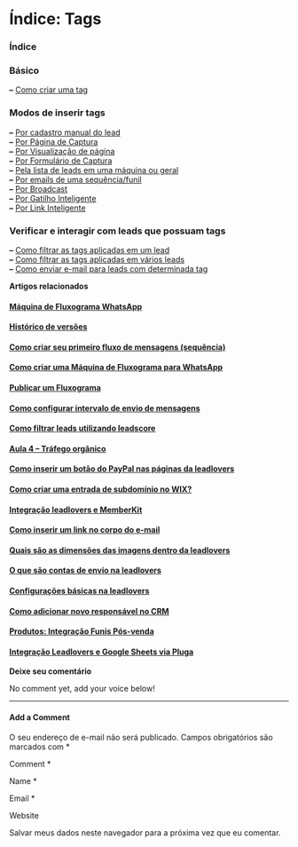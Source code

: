 # Índice: Tags

### Índice

### Básico

**–** [Como criar uma tag](http://legado.leadlovers.site/como-criar-uma-tag/)

### Modos de inserir tags

**–** [Por cadastro manual do lead](https://suporte.love/tags-inserir-na-edicao-manual-do-lead/)\
**–** [Por Página de Captura](https://suporte.love/tags-como-adicionar-na-captura-do-lead/)\
**–** [Por Visualização de página](http://legado.leadlovers.site/tags-como-inserir-na-visualizacao-de-uma-pagina/)\
**–** [Por Formulário de Captura](https://suporte.love/tags-como-inserir-por-formularios-de-captura-2/)\
**–** [Pela lista de leads em uma máquina ou geral](https://suporte.love/tags-como-aplicar-tag-em-uma-lista-de-leads/)\
**–** [Por emails de uma sequência/funil](https://suporte.love/tags-como-inserir-por-e-mails-de-uma-sequencia-funil/)\
**–** [Por Broadcast](https://suporte.love/tags-como-inserir-ou-remover-por-broadcast/)\
**–** [Por Gatilho Inteligente](https://suporte.love/tags-inserir-por-link-com-acoes-automatizadas/)\
**–** [Por Link Inteligente](https://suporte.love/tags-inserir-por-link-inteligente/)

### Verificar e interagir com leads que possuam tags

**–** [Como filtrar as tags aplicadas em um lead](https://suporte.love/como-filtrar-leads-por-tags/)\
**–** [Como filtrar as tags aplicadas em vários leads](https://suporte.love/como-filtrar-leads-por-tags/)\
**–** [Como enviar e-mail para leads com determinada tag](https://suporte.love/tags-como-enviar-um-e-mail-para-leads-com-determinada-tag/)

**Artigos relacionados**

#### [Máquina de Fluxograma WhatsApp](https://suporte.love/maquina-de-fluxograma-whatsapp/)

#### [Histórico de versões](https://suporte.love/historico-de-versoes/)

#### [Como criar seu primeiro fluxo de mensagens (sequência)](https://suporte.love/como-criar-seu-primeiro-fluxo-de-mensagens-sequencia/)

#### [Como criar uma Máquina de Fluxograma para WhatsApp](https://suporte.love/como-criar-uma-maquina-de-fluxograma-para-whatsapp/)

#### [Publicar um Fluxograma](https://suporte.love/publicar-um-fluxograma/)

#### [Como configurar intervalo de envio de mensagens](https://suporte.love/como-configurar-intervalo-de-envio-de-mensagens/)

#### [Como filtrar leads utilizando leadscore](https://suporte.love/como-filtrar-leads-utilizando-leadscore/)

#### [Aula 4 – Tráfego orgânico](https://suporte.love/aula-4-trafego-organico/)

#### [Como inserir um botão do PayPal nas páginas da leadlovers](https://suporte.love/como-inserir-um-botao-do-paypal-nas-paginas-da-leadlovers/)

#### [Como criar uma entrada de subdomínio no WIX?](https://suporte.love/como-criar-uma-entrada-de-subdominio-no-wix/)

#### [Integração leadlovers e MemberKit](https://suporte.love/integracao-leadlovers-e-memberkit/)

#### [Como inserir um link no corpo do e-mail](https://suporte.love/inserir-link-no-corpo-do-email/)

#### [Quais são as dimensões das imagens dentro da leadlovers](https://suporte.love/9930-2/)

#### [O que são contas de envio na leadlovers](https://suporte.love/o-que-sao-contas-de-envio-na-leadlovers/)

#### [Configurações básicas na leadlovers](https://suporte.love/configuracoes-basicas-na-leadlovers/)

#### [Como adicionar novo responsável no CRM](https://suporte.love/como-adicionar-novo-responsavel-no-crm/)

#### [Produtos: Integração Funis Pós-venda](https://suporte.love/funis-pos-venda/)

#### [Integração Leadlovers e Google Sheets via Pluga](https://suporte.love/integracao-leadlovers-e-google-sheets-via-pluga/)

**Deixe seu comentário**

No comment yet, add your voice below!

***

#### Add a Comment <a href="#reply-title" id="reply-title"></a>

O seu endereço de e-mail não será publicado. Campos obrigatórios são marcados com \*

Comment \*

Name \*

Email \*

Website

Salvar meus dados neste navegador para a próxima vez que eu comentar.
